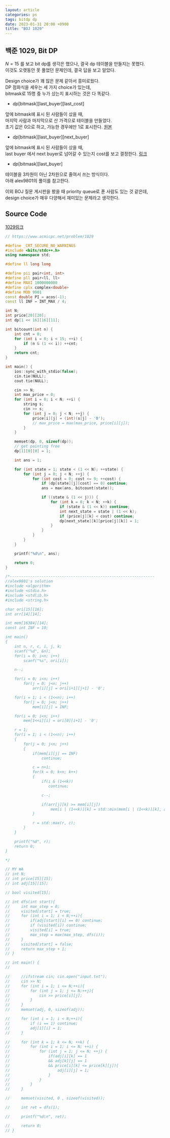 ```yaml
---
layout: article
categories: ps
tags: bitdp dp
date: 2023-01-31 20:00 +0900
title: "BOJ 1029"
---
```


## 백준 1029, Bit DP

$N = 15$ 를 보고 bit dp를 생각은 했으나, 결국 dp 테이블을 만들지는 못했다.  
이것도 오랫동안 못 풀었던 문제인데, 결국 답을 보고 알았다.  

Design choice가 꽤 많은 문제 같아서 흥미로웠다.  
DP 점화식을 세우는 세 가지 choice가 있는데,  
bitmask로 15명 중 누가 샀는지 표시하는 것은 다 똑같다.

- $dp[\text{bitmask}][\text{last\_ buyer}][\text{last\_ cost}]$  

앞에 bitmask에 표시 된 사람들이 샀을 때,  
마지막 사람과 마지막으로 산 가격으로 테이블을 만들었다.  
초기 값은 0으로 하고, 가능한 경우에만 1로 표시한다. [원본](https://4legs-study.tistory.com/96)

- $dp[\text{bitmask}][\text{last\_ buyer}][\text{next\_ buyer}]$

앞에 bitmask에 표시 된 사람들이 샀을 때,  
last buyer 에서 next buyer로 넘어갈 수 있는지 cost를 보고 결정한다. [링크](https://dlwnsdud205.tistory.com/147)  

- $dp[\text{bitmask}][\text{last\_ buyer}]$

테이블을 3차원이 아닌 2차원으로 줄여서 쓰는 방식이다.  
아래 alex9801의 풀이를 참고한다.  

이외 BOJ 질문 게시판을 봤을 때 priority queue로 푼 사람도 있는 것 같은데,  
design choice가 매우 다양해서 재미있는 문제라고 생각한다.

## Source Code

[1029링크](https://www.acmicpc.net/problem/1029)

```cpp
// https://www.acmicpc.net/problem/1029

#define _CRT_SECURE_NO_WARNINGS
#include <bits/stdc++.h>
using namespace std;

#define ll long long

#define pii pair<int, int>
#define pll pair<ll, ll>
#define MAXI 1000000000
#define cplx complex<double>
#define MOD 9901
const double PI = acos(-1);
const ll INF = INT_MAX / 4;

int N;
int price[20][20];
int dp[1 << 16][16][11];

int bitcount(int n) {
    int cnt = 0;
    for (int i = 0; i < 15; ++i) {
        if (n & (1 << i)) ++cnt;
    }
    return cnt;
}

int main() {
    ios::sync_with_stdio(false);
    cin.tie(NULL);
    cout.tie(NULL);

    cin >> N;
    int max_price = 0;
    for (int i = 0; i < N; ++i) {
        string s;
        cin >> s;
        for (int j = 0; j < N; ++j) {
            price[i][j] = (int)(s[j] - '0');
            // max_price = max(max_price, price[i][j]);
        }
    }

    memset(dp, 0, sizeof(dp));
    // get painting free
    dp[1][0][0] = 1;

    int ans = 1;

    for (int state = 1; state < (1 << N); ++state) {
        for (int j = 0; j < N; ++j) {
            for (int cost = 0; cost <= 9; ++cost) {
                if (dp[state][j][cost] == 0) continue;
                ans = max(ans, bitcount(state));

                if ((state & (1 << j))) {
                    for (int k = 0; k < N; ++k) {
                        if (state & (1 << k)) continue;
                        int next_state = state | (1 << k);
                        if (price[j][k] < cost) continue;
                        dp[next_state][k][price[j][k]] = 1;
                    }
                }
            }
        }
    }

    printf("%d\n", ans);

    return 0;
}

/*----------------------------------------------------------------
//alex9801's solution
#include <algorithm>
#include <stdio.h>
#include <stdlib.h>
#include <string.h>

char ori[15][16];
int arr[14][14];

int mem[16384][14];
const int INF = 10;

int main()
{
    int n, r, c, i, j, k;
    scanf("%d", &n);
    for(i = 0; i<n; i++)
        scanf("%s", ori[i]);

    n--;

    for(i = 0; i<n; i++)
        for(j = 0; j<n; j++)
            arr[i][j] = ori[i+1][j+1] - '0';

    for(i = 1; i < (1<<n); i++)
        for(j = 0; j<n; j++)
            mem[i][j] = INF;

    for(i = 0; i<n; i++)
        mem[1<<i][i] = ori[0][i+1] - '0';

    r = 1;
    for(i = 1; i < (1<<n); i++)
    {
        for(j = 0; j<n; j++)
        {
            if(mem[i][j] == INF)
                continue;

            c = n+1;
            for(k = 0; k<n; k++)
            {
                if(i & (1<<k))
                   continue;

                c--;

                if(arr[j][k] >= mem[i][j])
                    mem[i | (1<<k)][k] = std::min(mem[i | (1<<k)][k], arr[j][k]);
            }

            r = std::max(r, c);
        }
    }

    printf("%d", r);
    return 0;
}

*/

// MY WA
// int N;
// int price[15][15];
// int adj[15][15];

// bool visited[15];

// int dfs(int start){
//     int max_step = 0;
//     visited[start] = true;
//     for (int i = 1; i < N;++i){
//         if(adj[start][i] == 0) continue;
//         if (visited[i]) continue;
//         visited[i] = true;
//         max_step = max(max_step, dfs(i));
//     }
//     visited[start] = false;
//     return max_step + 1;
// }

// int main() {
//

//     //ifstream cin; cin.open("input.txt");
//     cin >> N;
//     for (int i = 1; i <= N;++i){
//         for (int j = 1; j <= N;++j){
//             cin >> price[i][j];
//         }
//     }
//     memset(adj, 0, sizeof(adj));

//     for (int i = 1; i < N;++i){
//         if (i == 1) continue;
//         adj[1][i] = 1;
//     }

//     for (int k = 1; k <= N; ++k) {
//         for (int i = 1; i <= N; ++i) {
//             for (int j = 1; j <= N; ++j) {
//                 if(adj[i][k] == 1
//                 && adj[k][j] == 1
//                 && price[i][k] <= price[k][j]){
//                     adj[i][j] = 1;
//                 }
//             }
//         }
//     }

//     memset(visited, 0 , sizeof(visited));

//     int ret = dfs(1);

//     printf("%d\n", ret);

//     return 0;
// }


```